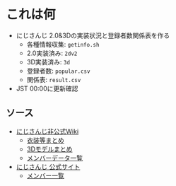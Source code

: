 # これは何

- にじさんじ 2.0&3Dの実装状況と登録者数関係表を作る
  - 各種情報収集: `getinfo.sh`
  - 2.0実装済み: `2dv2`
  - 3D実装済み: `3d`
  - 登録者数: `popular.csv`
  - 関係表: `result.csv`
- JST 00:00に更新確認

## ソース

- [にじさんじ非公式Wiki](https://wikiwiki.jp/nijisanji)
  - [衣装等まとめ](https://wikiwiki.jp/nijisanji/衣装等まとめ)
  - [3Dモデルまとめ](https://wikiwiki.jp/nijisanji/3Dモデルまとめ)
  - [メンバーデータ一覧](https://wikiwiki.jp/nijisanji/メンバーデータ一覧)
- [にじさんじ 公式サイト](https://www.nijisanji.jp)
  - [メンバー一覧](https://www.nijisanji.jp/members)
